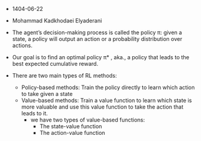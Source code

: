 - 1404-06-22
- Mohammad Kadkhodaei Elyaderani

- The agent’s decision-making process is called the policy π: given a state, a policy will output an action or a probability distribution over actions.
- Our goal is to find an optimal policy π* , aka., a policy that leads to the best expected cumulative reward.

- There are two main types of RL methods:
  - Policy-based methods: Train the policy directly to learn which action to take given a state
  - Value-based methods: Train a value function to learn which state is more valuable and use this value function to take the action that leads to it.
    - we have two types of value-based functions:
      - The state-value function
      - The action-value function


